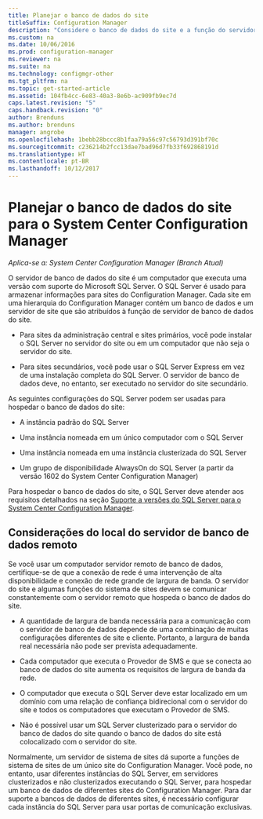 ```yaml
---
title: Planejar o banco de dados do site
titleSuffix: Configuration Manager
description: "Considere o banco de dados do site e a função do servidor de banco de dados do site ao planejar sua hierarquia do System Center Configuration Manager."
ms.custom: na
ms.date: 10/06/2016
ms.prod: configuration-manager
ms.reviewer: na
ms.suite: na
ms.technology: configmgr-other
ms.tgt_pltfrm: na
ms.topic: get-started-article
ms.assetid: 104fb4cc-6e83-40a3-8e6b-ac909fb9ec7d
caps.latest.revision: "5"
caps.handback.revision: "0"
author: Brenduns
ms.author: brenduns
manager: angrobe
ms.openlocfilehash: 1bebb28bccc8b1faa79a56c97c56793d391bf70c
ms.sourcegitcommit: c236214b2fcc13dae7bad96d7fb33f692868191d
ms.translationtype: HT
ms.contentlocale: pt-BR
ms.lasthandoff: 10/12/2017
---
```

# <a name="plan-for-the-site-database-for-system-center-configuration-manager"></a>Planejar o banco de dados do site para o System Center Configuration Manager

*Aplica-se a: System Center Configuration Manager (Branch Atual)*

O servidor de banco de dados do site é um computador que executa uma versão com suporte do Microsoft SQL Server. O SQL Server é usado para armazenar informações para sites do Configuration Manager. Cada site em uma hierarquia do Configuration Manager contém um banco de dados e um servidor de site que são atribuídos à função de servidor de banco de dados do site.  

-   Para sites da administração central e sites primários, você pode instalar o SQL Server no servidor do site ou em um computador que não seja o servidor do site.  

-   Para sites secundários, você pode usar o SQL Server Express em vez de uma instalação completa do SQL Server. O servidor de banco de dados deve, no entanto, ser executado no servidor do site secundário.  

As seguintes configurações do SQL Server podem ser usadas para hospedar o banco de dados do site:  

-   A instância padrão do SQL Server  

-   Uma instância nomeada em um único computador com o SQL Server  

-   Uma instância nomeada em uma instância clusterizada do SQL Server  

-   Um grupo de disponibilidade AlwaysOn do SQL Server (a partir da versão 1602 do System Center Configuration Manager)


Para hospedar o banco de dados do site, o SQL Server deve atender aos requisitos detalhados na seção [Suporte a versões do SQL Server para o System Center Configuration Manager](../../../core/plan-design/configs/support-for-sql-server-versions.md).  



## <a name="remote-database-server-location-considerations"></a>Considerações do local do servidor de banco de dados remoto  

Se você usar um computador servidor remoto de banco de dados, certifique-se de que a conexão de rede é uma intervenção de alta disponibilidade e conexão de rede grande de largura de banda. O servidor do site e algumas funções do sistema de sites devem se comunicar constantemente com o servidor remoto que hospeda o banco de dados do site.

-   A quantidade de largura de banda necessária para a comunicação com o servidor de banco de dados depende de uma combinação de muitas configurações diferentes de site e cliente. Portanto, a largura de banda real necessária não pode ser prevista adequadamente.  

-   Cada computador que executa o Provedor de SMS e que se conecta ao banco de dados do site aumenta os requisitos de largura de banda da rede.  

-   O computador que executa o SQL Server deve estar localizado em um domínio com uma relação de confiança bidirecional com o servidor do site e todos os computadores que executam o Provedor de SMS.  

-   Não é possível usar um SQL Server clusterizado para o servidor do banco de dados do site quando o banco de dados do site está colocalizado com o servidor do site.  


Normalmente, um servidor de sistema de sites dá suporte a funções de sistema de sites de um único site do Configuration Manager. Você pode, no entanto, usar diferentes instâncias do SQL Server, em servidores clusterizados e não clusterizados executando o SQL Server, para hospedar um banco de dados de diferentes sites do Configuration Manager. Para dar suporte a bancos de dados de diferentes sites, é necessário configurar cada instância do SQL Server para usar portas de comunicação exclusivas.  

